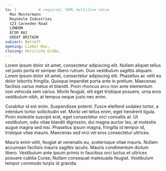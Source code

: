 ```yaml
---
to: |          # required, YAML multiline value
  Max Mustermann 
  Reynholm Industries  
  123 Carenden Road  
  LONDON  
  EC5M 8AJ  
  GREAT BRITAIN
subject: Betreff
opening: Lieber Max,
closing: Herzliche Grüße,
---
```


Lorem ipsum dolor sit amet, consectetur adipiscing elit. Nullam aliquet tellus vel justo porta et semper libero rutrum. Duis vestibulum sagittis aliquam. Lorem ipsum dolor sit amet, consectetur adipiscing elit. Phasellus ac velit eu dolor lobortis fringilla. Quisque imperdiet porta ante in pretium. Maecenas facilisis varius metus et blandit. Proin rhoncus arcu non ante elementum non vehicula sem varius. Morbi feugiat, elit eget tristique posuere, urna eros vestibulum nibh, at tempus neque justo nec enim.

Curabitur id est enim. Suspendisse potenti. Fusce eleifend sodales tortor, a interdum tortor sollicitudin vel. Morbi vel tellus enim, eget hendrerit ligula. Proin molestie suscipit erat, eget consectetur orci convallis at. Ut vestibulum, odio vitae blandit dignissim, dui magna auctor leo, at molestie augue magna sed nisi. Phasellus ipsum magna, fringilla id tempor id, tristique vitae mauris. Maecenas sed orci vel eros consectetur ultrices.

Mauris enim velit, feugiat at venenatis eu, scelerisque vitae mauris. Nullam accumsan facilisis mauris sagittis iaculis. Mauris condimentum dictum libero. Vestibulum ante ipsum primis in faucibus orci luctus et ultrices posuere cubilia Curae; Nullam consequat malesuada feugiat. Vestibulum tempor commodo turpis id gravida.

